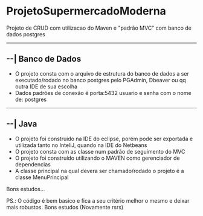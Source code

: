 # ProjetoSupermercadoModerna
Projeto de CRUD com utilizacao do Maven e "padrão MVC" com banco de dados postgres

-----------------------------------
--| Banco de Dados
-----------------------------------
- O projeto consta com o arquivo de estrutura do banco de dados a ser executado/rodado no banco postgres pelo PGAdmin, Dbeaver ou qq outra IDE de sua escolha
- Dados padrões de conexão é porta:5432 usuario e senha com o nome de: postgres

-----------
--| Java
-----------

- O projeto foi construido na IDE do eclipse, porém pode ser exportada e utilizada tanto no InteliJ, quando na IDE do Netbeans
- O projeto consta com as classe num padrão de seguimento do MVC 
- O projeto foi construído utilizando o MAVEN como gerenciador de dependencias
- A classe principal na qual devera ser chamado/rodado o projeto é a classe MenuPrincipal


Bons estudos...

PS.: O código é bem basico e fica a seu critério melhor o mesmo e deixar mais robustos. Bons estudos (Novamente rsrs)
